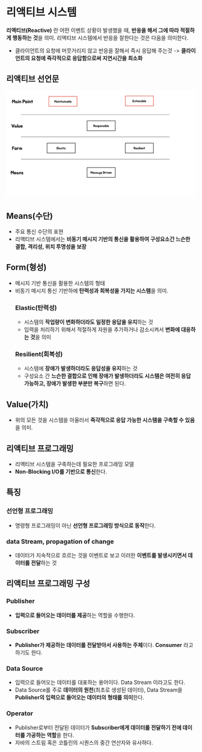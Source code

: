 # 리액티브 시스템

**리액티브(Reactive)** 란 어떤 이벤트 상황이 발생했을 때, **반응을 해서 그에 따라 적절하게 행동하는 것**을 의미.
리액티브 시스템에서 반응을 잘한다는 것은 다음을 의미한다.
- 클라이언트의 요청에 머뭇거리지 않고 반응을 잘해서 즉시 응답해 주는것 -> **클라이언트의 요청에 즉각적으로 응답함으로써 지연시간을 최소화**

## 리액티브 선언문
![Image](https://github.com/bombo-dev/Learning-code/blob/main/webflux/%EC%8A%A4%ED%94%84%EB%A7%81%EC%9C%BC%EB%A1%9C%20%EC%8B%9C%EC%9E%91%ED%95%98%EB%8A%94%20%EB%A6%AC%EC%95%A1%ED%8B%B0%EB%B8%8C%20%ED%94%84%EB%A1%9C%EA%B7%B8%EB%9E%98%EB%B0%8D/image/%EB%A6%AC%EC%95%A1%ED%8B%B0%EB%B8%8C%20%EC%84%A0%EC%96%B8%EB%AC%B8.jpeg?raw=true)

## Means(수단)
- 주요 통신 수단의 표현
- 리액티브 시스템에서는 **비동기 메시지 기반의 통신을 활용하여 구성요소간 느슨한 결합, 격리성, 위치 투명성을 보장**
## Form(형성)
- 메시지 기반 통신을 활용한 시스템의 형태
- 비동기 메시지 통신 기반하에 **탄력성과 회복성을 가지는 시스템**을 의미.
  ### Elastic(탄력성)
  - 시스템의 **작업량이 변화하더라도 일정한 응답을 유지**하는 것
  - 입력을 처리하기 위해서 적절하게 자원을 추가하거나 감소시켜서 **변화에 대응하는 것**을 의미
  ### Resilient(회복성)
  - 시스템에 **장애가 발생하더라도 응답성을 유지**하는 것
  - 구성요소 간 **느슨한 결합으로 인해 장애가 발생하더라도 시스템은 여전히 응답 가능하고, 장애가 발생한 부분만 복구**하면 된다.
## Value(가치)
- 위의 모든 것을 시스템을 아울러서 **즉각적으로 응답 가능한 시스템을 구축할 수 있음**을 의미.

## 리액티브 프로그래밍
- 리액티브 시스템을 구축하는데 필요한 프로그래밍 모델
- **Non-Blocking I/O를 기반으로 통신**한다.

## 특징
### 선언형 프로그래밍
- 명령형 프로그래밍이 아닌 **선언형 프로그래밍 방식으로 동작**한다.

### data Stream, propagation of change
- 데이터가 지속적으로 흐르는 것을 이벤트로 보고 이러한 **이벤트를 발생시키면서 데이터를 전달**하는 것

## 리액티브 프로그래밍 구성

### Publisher
- **입력으로 들어오는 데이터를 제공**하는 역할을 수행한다.
### Subscriber
- **Publisher가 제공하는 데이터를 전달받아서 사용하는 주체**이다. **Consumer** 라고 하기도 한다.
### Data Source
- 입력으로 들어오는 데이터를 대표하는 용어이다. Data Stream 이라고도 한다.
- Data Source를 주로 **데이터의 원천**(최초로 생성된 데이터), Data Stream을 **Publisher의 입력으로 들어오는 데이터의 형태를 의미**한다.
### Operator
- Publisher로부터 전달된 데이터가 **Subscriber에게 데이터를 전달하기 전에 데이터를 가공하는 역할**을 한다.
- 자바의 스트림 혹은 코틀린의 시퀀스의 중간 연산자와 유사하다.
